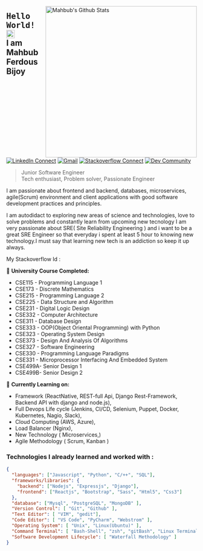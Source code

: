 
[<img align="right" width="400" src="https://github-readme-stats.vercel.app/api?username=Mahbub-Ferdous&&show_icons=true&theme=tokyonight&count_private=true" alt="Mahbub's Github Stats"/>](https://github.com/Mahbub-Ferdous)

## <samp>Hello World!</samp> <img src="https://github.com/mupezzuol/mupezzuol/blob/master/assets/earth.gif" width="22px"><br/> I am Mahbub Ferdous Bijoy

[![LinkedIn Connect](https://img.shields.io/badge/%20-Connect-black?color=222244&labelColor=000000&logo=linkedin&logoColor=f5f7fe)](https://www.linkedin.com/in/mahbub-ferdous-a57a62153/)
[![Gmail](https://img.shields.io/badge/%20-Send%20Mail-black?color=222244&labelColor=000000&logo=gmail&logoColor=f5f7fe)](mailto:mahbubferdous14@gmail.com?subject=From%20GitHub&&body=Hi,%20there.%20Found%20you%20on%20GitHub!%20Let's%20talk%20about...)
[![Stackoverflow Connect](https://img.shields.io/badge/%20-Connect-black?color=222244&labelColor=000000&logo=stackoverflow&logoColor=f5f7fe)](https://stackoverflow.com/users/16545822/mahbub-ferdous-bijoy/)
[![Dev Community](https://img.shields.io/badge/%20-Connect-black?color=222244&labelColor=000000&logo=DEVCommunity&logoColor=f5f7fe)](https://dev.to/mahhbubferdous/)

> Junior Software Engineer <br />
> Tech enthusiast, Problem solver, Passionate Engineer

I am passionate about frontend and backend, databases, microservices, agile(Scrum) environment and client applications with good software development practices and principles.

I am autodidact to exploring new areas of science and technologies, love to solve problems and constantly learn from upcoming new tecnology
I am very passionate about SRE( Site Reliability Engineering ) and i want to be a great SRE Engineer so that everyday i spent at least 5 hour to knowing new technology.I must say that learning new tech is an addiction so keep it up always. 

My Stackoverflow Id : 


🔭 <b>University Course Completed:</b>

- CSE115 - Programming Language 1
- CSE173 - Discrete Mathematics
- CSE215 - Programming Language 2
- CSE225 - Data Structure and Algorithm
- CSE231 - Digital Logic Design
- CSE332 - Computer Architecture
- CSE311 - Database Design
- CSE333 - OOP(Object Oriental Programming) with Python
- CSE323 - Operating System Design
- CSE373 - Design And Analysis Of Algorithms
- CSE327 - Software Engineering 
- CSE330 - Programming Language Paradigms
- CSE331 - Microprocessor Interfacing And Embedded System
- CSE499A- Senior Design 1
- CSE499B- Senior Design 2 



🔭 <b>Currently Learning on:</b>

- Framework (ReactNative, REST-full Api, Django Rest-Framework, Backend API with django and node.js), 
- Full Devops Life cycle (Jenkins, CI/CD, Selenium, Puppet, Docker, Kubernetes, Nagio, Slack),
- Cloud Computing (AWS, Azure),
- Load Balancer (Nginx),
- New Technology ( Microservices,)
- Agile Methodology ( Scrum, Kanban ) 




### Technologies I already learned and worked with :

```json
{
  "languages": ["Javascript", "Python", "C/++", "SQL"],
  "frameworks/libraries": {
    "backend": ["Nodejs", "Expressjs", "Django"],
    "frontend": ["Reactjs", "Bootstrap", "Sass", "Html5", "Css3"]
  },
  "database": ["Mysql", "PostgreSQL", "MongoDB" ],
  "Version Control": [ "Git", "Github" ],
  "Text Editor": [ "VIM", "gedit"],
  "Code Editor": [ "VS Code", "PyCharm", "Webstrom" ],
  "Operating System": [ "Unix", "Linux(Ubuntu)" ],
  "Command Terminal": [ "Bash-Shell", "zsh", "gitBash", "Linux Terminal"],
  "Software Development Lifecycle": [ "Waterfall Methodology" ]
}
```
